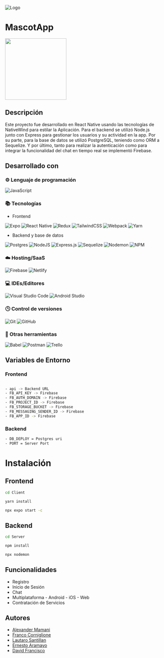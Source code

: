 ![Logo](https://res.cloudinary.com/dizfi5qoy/image/upload/v1677872198/paw_durtut.png)

# MascotApp

<a href="https://mascotapp.netlify.app"><img width=200 src="https://res.cloudinary.com/dizfi5qoy/image/upload/v1677875491/Screenshot_2023-03-03_at_17.31.12_sxhm8e.png"></a>

## Descripción

Este proyecto fue desarrollado en React Native usando las tecnologías de NativeWind para estilar la Aplicación.
Para el backend se utilizó Node.js junto con Express para gestionar los usuarios y su actividad en la app.
Por su parte, para la base de datos se utilizó PostgreSQL, teniendo como ORM a Sequelize.
Y por último, tanto para realizar la autenticación como para integrar la funcionalidad del chat en tiempo real se implementó Firebase.

## Desarrollado con

### ⚙️ Lenguaje de programación

![JavaScript](https://img.shields.io/badge/javascript-%23323330.svg?style=for-the-badge&logo=javascript&logoColor=%23F7DF1E)

### 📚 Tecnologías

- Frontend

![Expo](https://img.shields.io/badge/expo-1C1E24?style=for-the-badge&logo=expo&logoColor=#D04A37) ![React Native](https://img.shields.io/badge/react_native-%2320232a.svg?style=for-the-badge&logo=react&logoColor=%2361DAFB) ![Redux](https://img.shields.io/badge/redux-%23593d88.svg?style=for-the-badge&logo=redux&logoColor=white) ![TailwindCSS](https://img.shields.io/badge/tailwindcss-%2338B2AC.svg?style=for-the-badge&logo=tailwind-css&logoColor=white) ![Webpack](https://img.shields.io/badge/webpack-%238DD6F9.svg?style=for-the-badge&logo=webpack&logoColor=black) ![Yarn](https://img.shields.io/badge/yarn-%232C8EBB.svg?style=for-the-badge&logo=yarn&logoColor=white)

- Backend y base de datos

![Postgres](https://img.shields.io/badge/postgres-%23316192.svg?style=for-the-badge&logo=postgresql&logoColor=white) ![NodeJS](https://img.shields.io/badge/node.js-6DA55F?style=for-the-badge&logo=node.js&logoColor=white) ![Express.js](https://img.shields.io/badge/express.js-%23404d59.svg?style=for-the-badge&logo=express&logoColor=%2361DAFB) ![Sequelize](https://img.shields.io/badge/Sequelize-52B0E7?style=for-the-badge&logo=Sequelize&logoColor=white) ![Nodemon](https://img.shields.io/badge/NODEMON-%23323330.svg?style=for-the-badge&logo=nodemon&logoColor=%BBDEAD) ![NPM](https://img.shields.io/badge/NPM-%23CB3837.svg?style=for-the-badge&logo=npm&logoColor=white)

### ☁️ Hosting/SaaS

![Firebase](https://img.shields.io/badge/firebase-%23039BE5.svg?style=for-the-badge&logo=firebase) ![Netlify](https://img.shields.io/badge/netlify-%23000000.svg?style=for-the-badge&logo=netlify&logoColor=#00C7B7)

### 💻 IDEs/Editores

![Visual Studio Code](https://img.shields.io/badge/Visual%20Studio%20Code-0078d7.svg?style=for-the-badge&logo=visual-studio-code&logoColor=white) ![Android Studio](https://img.shields.io/badge/Android%20Studio-3DDC84.svg?style=for-the-badge&logo=android-studio&logoColor=white)

### 🕓 Control de versiones

![Git](https://img.shields.io/badge/git-%23F05033.svg?style=for-the-badge&logo=git&logoColor=white) ![GitHub](https://img.shields.io/badge/github-%23121011.svg?style=for-the-badge&logo=github&logoColor=white)

### 📌 Otras herramientas

![Babel](https://img.shields.io/badge/Babel-F9DC3e?style=for-the-badge&logo=babel&logoColor=black) ![Postman](https://img.shields.io/badge/Postman-FF6C37?style=for-the-badge&logo=postman&logoColor=white) ![Trello](https://img.shields.io/badge/Trello-%23026AA7.svg?style=for-the-badge&logo=Trello&logoColor=white)

## Variables de Entorno

### Frontend

```sh

- api -> Backend URL
- FB_API_KEY -> Firebase
- FB_AUTH_DOMAIN -> Firebase
- FB_PROJECT_ID -> Firebase
- FB_STORAGE_BUCKET -> Firebase
- FB_MESSAGING_SENDER_ID -> Firebase
- FB_APP_ID -> Firebase

```

### Backend

```sh
- DB_DEPLOY = Postgres uri
- PORT = Server Port
```

# Instalación

## Frontend

```sh
cd Client
```

```sh
yarn install
```

```sh
npx expo start -c
```

## Backend

```sh
cd Server
```

```sh
npm install
```

```sh
npx nodemon
```

## Funcionalidades

- Registro
- Inicio de Sesión
- Chat
- Multiplataforma - Android - iOS - Web
- Contratación de Servicios

## Autores

- [Alexander Mamani](https://github.com/AlexQS96)
- [Franco Corniglione](https://github.com/Francormin)
- [Lautaro Santillan](https://github.com/LautiSantillan)
- [Ernesto Aramayo](https://github.com/ernestoaaramayo)
- [David Francisco](https://github.com/davidfcopozo)
